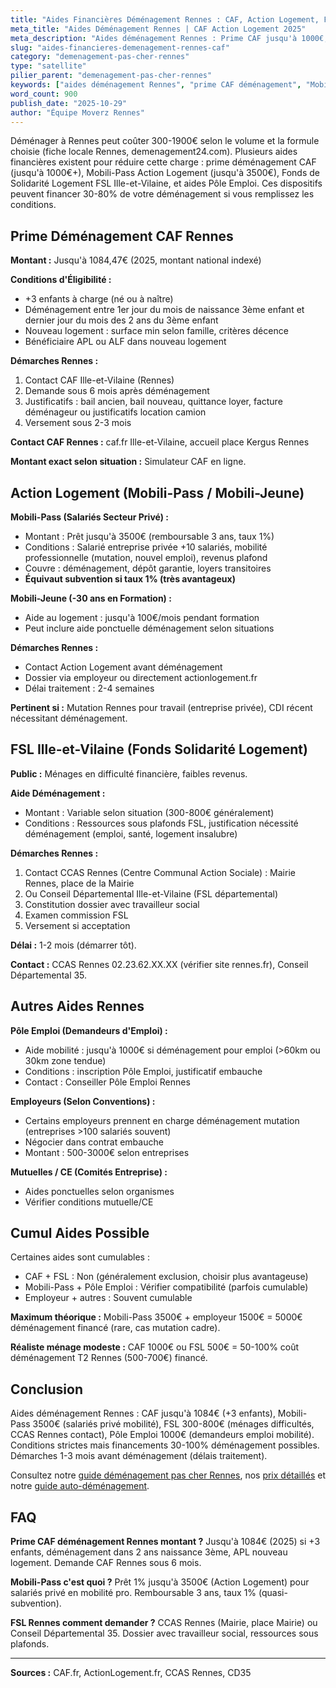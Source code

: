 ```yaml
---
title: "Aides Financières Déménagement Rennes : CAF, Action Logement, FSL"
meta_title: "Aides Déménagement Rennes | CAF Action Logement 2025"
meta_description: "Aides déménagement Rennes : Prime CAF jusqu'à 1000€, Mobili-Pass 3500€, FSL Ille-et-Vilaine. Conditions, démarches, contacts Rennes."
slug: "aides-financieres-demenagement-rennes-caf"
category: "demenagement-pas-cher-rennes"
type: "satellite"
pilier_parent: "demenagement-pas-cher-rennes"
keywords: ["aides déménagement Rennes", "prime CAF déménagement", "Mobili-Pass Rennes", "FSL Rennes"]
word_count: 900
publish_date: "2025-10-29"
author: "Équipe Moverz Rennes"
---
```


Déménager à Rennes peut coûter 300-1900€ selon le volume et la formule choisie (fiche locale Rennes, demenagement24.com). Plusieurs aides financières existent pour réduire cette charge : prime déménagement CAF (jusqu'à 1000€+), Mobili-Pass Action Logement (jusqu'à 3500€), Fonds de Solidarité Logement FSL Ille-et-Vilaine, et aides Pôle Emploi. Ces dispositifs peuvent financer 30-80% de votre déménagement si vous remplissez les conditions.

## Prime Déménagement CAF Rennes

**Montant :** Jusqu'à 1084,47€ (2025, montant national indexé)

**Conditions d'Éligibilité :**
- +3 enfants à charge (né ou à naître)
- Déménagement entre 1er jour du mois de naissance 3ème enfant et dernier jour du mois des 2 ans du 3ème enfant
- Nouveau logement : surface min selon famille, critères décence
- Bénéficiaire APL ou ALF dans nouveau logement

**Démarches Rennes :**
1. Contact CAF Ille-et-Vilaine (Rennes)
2. Demande sous 6 mois après déménagement
3. Justificatifs : bail ancien, bail nouveau, quittance loyer, facture déménageur ou justificatifs location camion
4. Versement sous 2-3 mois

**Contact CAF Rennes :** caf.fr Ille-et-Vilaine, accueil place Kergus Rennes

**Montant exact selon situation :** Simulateur CAF en ligne.

## Action Logement (Mobili-Pass / Mobili-Jeune)

**Mobili-Pass (Salariés Secteur Privé) :**
- Montant : Prêt jusqu'à 3500€ (remboursable 3 ans, taux 1%)
- Conditions : Salarié entreprise privée +10 salariés, mobilité professionnelle (mutation, nouvel emploi), revenus plafond
- Couvre : déménagement, dépôt garantie, loyers transitoires
- **Équivaut subvention si taux 1% (très avantageux)**

**Mobili-Jeune (-30 ans en Formation) :**
- Aide au logement : jusqu'à 100€/mois pendant formation
- Peut inclure aide ponctuelle déménagement selon situations

**Démarches Rennes :**
- Contact Action Logement avant déménagement
- Dossier via employeur ou directement actionlogement.fr
- Délai traitement : 2-4 semaines

**Pertinent si :** Mutation Rennes pour travail (entreprise privée), CDI récent nécessitant déménagement.

## FSL Ille-et-Vilaine (Fonds Solidarité Logement)

**Public :** Ménages en difficulté financière, faibles revenus.

**Aide Déménagement :**
- Montant : Variable selon situation (300-800€ généralement)
- Conditions : Ressources sous plafonds FSL, justification nécessité déménagement (emploi, santé, logement insalubre)

**Démarches Rennes :**
1. Contact CCAS Rennes (Centre Communal Action Sociale) : Mairie Rennes, place de la Mairie
2. Ou Conseil Départemental Ille-et-Vilaine (FSL départemental)
3. Constitution dossier avec travailleur social
4. Examen commission FSL
5. Versement si acceptation

**Délai :** 1-2 mois (démarrer tôt).

**Contact :** CCAS Rennes 02.23.62.XX.XX (vérifier site rennes.fr), Conseil Départemental 35.

## Autres Aides Rennes

**Pôle Emploi (Demandeurs d'Emploi) :**
- Aide mobilité : jusqu'à 1000€ si déménagement pour emploi (>60km ou 30km zone tendue)
- Conditions : inscription Pôle Emploi, justificatif embauche
- Contact : Conseiller Pôle Emploi Rennes

**Employeurs (Selon Conventions) :**
- Certains employeurs prennent en charge déménagement mutation (entreprises >100 salariés souvent)
- Négocier dans contrat embauche
- Montant : 500-3000€ selon entreprises

**Mutuelles / CE (Comités Entreprise) :**
- Aides ponctuelles selon organismes
- Vérifier conditions mutuelle/CE

## Cumul Aides Possible

Certaines aides sont cumulables :
- CAF + FSL : Non (généralement exclusion, choisir plus avantageuse)
- Mobili-Pass + Pôle Emploi : Vérifier compatibilité (parfois cumulable)
- Employeur + autres : Souvent cumulable

**Maximum théorique :** Mobili-Pass 3500€ + employeur 1500€ = 5000€ déménagement financé (rare, cas mutation cadre).

**Réaliste ménage modeste :** CAF 1000€ ou FSL 500€ = 50-100% coût déménagement T2 Rennes (500-700€) financé.

## Conclusion

Aides déménagement Rennes : CAF jusqu'à 1084€ (+3 enfants), Mobili-Pass 3500€ (salariés privé mobilité), FSL 300-800€ (ménages difficultés, CCAS Rennes contact), Pôle Emploi 1000€ (demandeurs emploi mobilité). Conditions strictes mais financements 30-100% déménagement possibles. Démarches 1-3 mois avant déménagement (délais traitement).

Consultez notre [guide déménagement pas cher Rennes](demenagement-pas-cher-rennes), nos [prix détaillés](prix-demenagement-pas-cher-rennes-2025) et notre [guide auto-déménagement](demenager-soi-meme-rennes-guide).

## FAQ

**Prime CAF déménagement Rennes montant ?**
Jusqu'à 1084€ (2025) si +3 enfants, déménagement dans 2 ans naissance 3ème, APL nouveau logement. Demande CAF Rennes sous 6 mois.

**Mobili-Pass c'est quoi ?**
Prêt 1% jusqu'à 3500€ (Action Logement) pour salariés privé en mobilité pro. Remboursable 3 ans, taux 1% (quasi-subvention).

**FSL Rennes comment demander ?**
CCAS Rennes (Mairie, place Mairie) ou Conseil Départemental 35. Dossier avec travailleur social, ressources sous plafonds.

---
**Sources :** CAF.fr, ActionLogement.fr, CCAS Rennes, CD35

